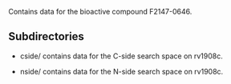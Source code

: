 Contains data for the bioactive compound F2147-0646.

## Subdirectories

- cside/ contains data for the C-side search space on rv1908c.

- nside/ contains data for the N-side search space on rv1908c.

